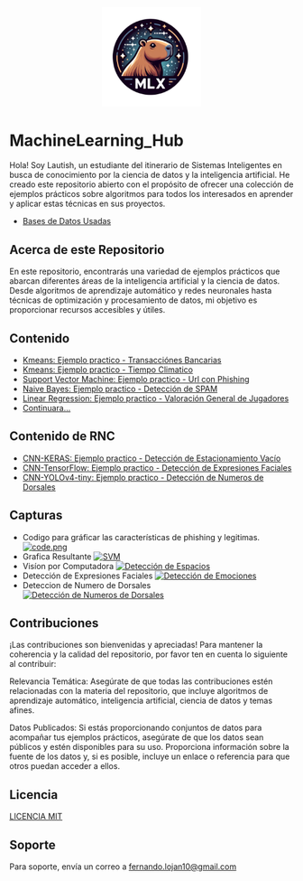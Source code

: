 <p align="center"><img src="icon1.3v.png" alt="img" style="width: 35%"></p>

# MachineLearning_Hub

Hola! Soy Lautish, un estudiante del itinerario de Sistemas Inteligentes en busca de conocimiento por la ciencia de datos y la inteligencia artificial. He creado este repositorio abierto con el propósito de ofrecer una colección de ejemplos prácticos sobre algoritmos para todos los interesados en aprender y aplicar estas técnicas en sus proyectos.

- [Bases de Datos Usadas](https://drive.google.com/drive/folders/1wPPhXu3NSRRjUeEoar-rumZl0KTT7Vnm?usp=drive_link)


## Acerca de este Repositorio

En este repositorio, encontrarás una variedad de ejemplos prácticos que abarcan diferentes áreas de la inteligencia artificial y la ciencia de datos. Desde algoritmos de aprendizaje automático y redes neuronales hasta técnicas de optimización y procesamiento de datos, mi objetivo es proporcionar recursos accesibles y útiles.




## Contenido

 - [Kmeans: Ejemplo practico - Transacciónes Bancarias](https://github.com/DiegoFernandoLojanTN/MachineLearning_Hub/tree/main/KMEANS_TRASACCIONES_FRAUDULENTAS)
 - [Kmeans: Ejemplo practico - Tiempo Climatico](https://github.com/DiegoFernandoLojanTN/MachineLearning_Hub/tree/main/KMEANS_CLUSTERING_CLIMA)
 - [Support Vector Machine: Ejemplo practico - Url con Phishing](https://github.com/DiegoFernandoLojanTN/MachineLearning_Hub/tree/main/SVM_URL_PHISHING)
 - [Naive Bayes: Ejemplo practico - Detección de SPAM](https://github.com/DiegoFernandoLojanTN/MachineLearning_Hub/tree/main/NAIVEBAYES_DETECCION_DE_SPAM)
 - [Linear Regression: Ejemplo practico - Valoración General de Jugadores](https://github.com/DiegoFernandoLojanTN/MachineLearning_Hub/tree/main/LINEARREGRESSION_VALORACIONGENERAL_JUGADORES)
 - [Continuara...]()


## Contenido de RNC
  - [CNN-KERAS: Ejemplo practico - Detección de Estacionamiento Vacío](https://github.com/DiegoFernandoLojanTN/MachineLearning_Hub/tree/main/SISTEMA_DE_DETECCIÓN_DE_ESPACIOS_DE_ESTACIONAMIENTO_VACÍOS)
  - [CNN-TensorFlow: Ejemplo practico - Detección de Expresiones Faciales](https://github.com/DiegoFernandoLojanTN/MachineLearning_Hub/tree/main/SISTEMA_DE_RECONOCIMIENTO_FACIAL_EXPRESIONES)
  - [CNN-YOLOv4-tiny: Ejemplo practico - Detección de Numeros de Dorsales](https://github.com/jahirxtrap/bib-detector.git)


## Capturas 
- Codigo para gráficar las características de phishing y legitimas.
[![code.png](https://i.postimg.cc/mDc62Nb5/code.png)](https://postimg.cc/Vr8FKt0q)
- Grafica Resultante
[![SVM](https://i.postimg.cc/gkRFKdbT/imagen-2024-03-07-181844565.png)](https://postimg.cc/crsbspHR)
- Visíon por Computadora
[![Detección de Espacios](https://i.postimg.cc/d3V70n1s/imagen-2024-05-19-155407702.png)](https://postimg.cc/JDS76NZv)
- Detección de Expresiones Faciales
[![Detección de Emociones](https://i.postimg.cc/nhzf7khj/Captura-de-pantalla-65.png)](https://postimg.cc/WhQyc0rT)
- Deteccion de Numero de Dorsales
[![Detección de Numeros de Dorsales](https://i.postimg.cc/Sxmhg4QP/8.png)](https://postimg.cc/56KTtZC5)

## Contribuciones
¡Las contribuciones son bienvenidas y apreciadas! Para mantener la coherencia y la calidad del repositorio, por favor ten en cuenta lo siguiente al contribuir:

Relevancia Temática: Asegúrate de que todas las contribuciones estén relacionadas con la materia del repositorio, que incluye algoritmos de aprendizaje automático, inteligencia artificial, ciencia de datos y temas afines.

Datos Publicados: Si estás proporcionando conjuntos de datos para acompañar tus ejemplos prácticos, asegúrate de que los datos sean públicos y estén disponibles para su uso. Proporciona información sobre la fuente de los datos y, si es posible, incluye un enlace o referencia para que otros puedan acceder a ellos.

## Licencia

[LICENCIA MIT](https://github.com/DiegoFernandoLojanTN/MachineLearning_Hub/blob/main/LICENSE)


## Soporte

Para soporte, envía un correo a fernando.lojan10@gmail.com

